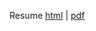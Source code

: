 
Resume [html](https://cdn.rawgit.com/w4g3n3r/resume/91c48b9f/resume.html) | [pdf](https://cdn.rawgit.com/w4g3n3r/resume/91c48b9f/resume.pdf)
